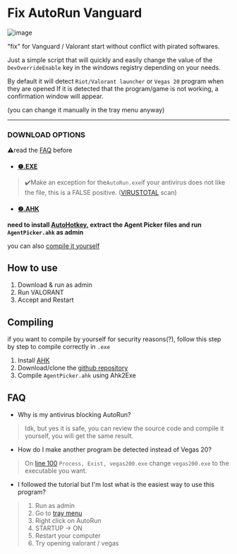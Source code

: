# Fix AutoRun Vanguard
![image](https://github.com/pintoso/fix-AutoRun-vanguard/assets/26844778/bf42b0ff-c81d-4bcb-a3e3-5c81b04abbb1)

"fix" for Vanguard / Valorant start without conflict with pirated softwares.

Just a simple script that will quickly and easily change the value of the `DevOverrideEnable` key in the windows registry depending on your needs.

By default it will detect `Riot/Valorant launcher` or `Vegas 20` program when they are opened
If it is detected that the program/game is not working, a confirmation window will appear.

(you can change it manually in the tray menu anyway)

------------

### DOWNLOAD OPTIONS
⚠️read the [FAQ](#faq) before

- #### [❶.EXE](https://github.com/pintoso/fix-AutoRun-vanguard/releases/latest/download/AutoRun.exe)
>✔️Make an exception for the`AutoRun.exe`if your antivirus does not like the file, this is a FALSE positive. 
([VIRUSTOTAL](https://www.virustotal.com/gui/file/88a97edf170fb6a7af09bd1d2089d1092ec0c84c91bcb283c10d4e331b0e0d53/detection) scan)


- #### [❷.AHK](https://github.com/pintoso/fix-AutoRun-vanguard/archive/refs/heads/master.zip)
**need to install [AutoHotkey](https://www.autohotkey.com/download/ahk-v2.exe), extract the Agent Picker files and run `AgentPicker.ahk` as admin**

you can also [compile it yourself](#compiling)

## How to use
1. Download & run as admin
2. Run VALORANT
3. Accept and Restart



## Compiling
if you want to compile by yourself for security reasons(?), follow this step by step to compile correctly in `.exe`

1. Install [AHK](https://www.autohotkey.com/download/)
2. Download/clone the [github repository](https://github.com/pintoso/fix-AutoRun-vanguard)
3. Compile `AgentPicker.ahk` using Ahk2Exe


## FAQ
- Why is my antivirus blocking AutoRun?
> Idk, but yes it is safe, you can review the source code and compile it yourself, you will get the same result.


- How do I make another program be detected instead of Vegas 20?
> On [line 100](https://github.com/pintoso/fix-AutoRun-vanguard/blob/main/AutoRun.ahk#L100) `Process, Exist, vegas200.exe` change `vegas200.exe` to the executable you want.

- I followed the tutorial but I'm lost what is the easiest way to use this program?
> 1. Run as admin
> 2. Go to [tray menu](https://i.imgur.com/yqpx5nk.png)
> 3. Right click on AutoRun
> 4. STARTUP -> ON
> 5. Restart your computer
> 6. Try opening valorant / vegas
